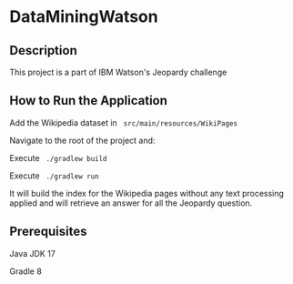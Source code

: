 ﻿# DataMiningWatson

## Description

This project is a part of IBM Watson's Jeopardy challenge

## How to Run the Application

Add the Wikipedia dataset in <code> src/main/resources/WikiPages </code>

Navigate to the root of the project and:

Execute <code> ./gradlew build </code>

Execute <code> ./gradlew run </code>

It will build the index for the Wikipedia pages without any text processing applied and will retrieve an answer for all the Jeopardy question. 

## Prerequisites
Java JDK 17

Gradle 8

